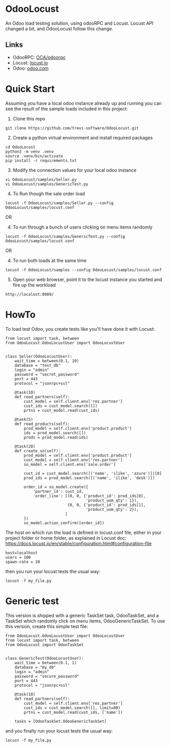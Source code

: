 # OdooLocust

An Odoo load testing solution, using odooRPC and Locust. Locust API changed a bit, and OdooLocust follow this change.

## Links

* OdooRPC: <a href="https://github.com/OCA/odoorpc">OCA/odoorpc</a>
* Locust: <a href="http://locust.io">locust.io</a>
* Odoo: <a href="https://odoo.com">odoo.com</a>

# Quick Start

Assuming you have a local odoo instance already up and running you can see the result of the sample loads included in this project:

1. Clone this repo

```
git clone https://github.com/trevi-software/OdooLocust.git
```

2. Create a python virtual environment and install required packages
```
cd OdooLocust
python3 -m venv .venv
source .venv/bin/activate
pip install -r requirements.txt
```

3. Modify the connection values for your local odoo instance
```
vi OdooLocust/samples/Seller.py
vi OdooLocust/samples/GenericTest.py
```

4. To Run though the sale order load
```
locust -f OdooLocust/samples/Seller.py --config OdooLocust/samples/locust.conf
```

OR

4. To run through a bunch of users clicking on menu items randomly
```
locust -f OdooLocust/samples/GenericTest.py --config OdooLocust/samples/locust.conf
```

OR

4. To run both loads at the same time
```
locust -f OdooLocust/samples --config OdooLocust/samples/locust.conf
```

5. Open your web browser, point it to the locust instance you started and fire up the workload
```
http://localost:8089/
```

# HowTo

To load test Odoo, you create tests like you'll have done it with Locust:

```
from locust import task, between
from OdooLocust.OdooLocustUser import OdooLocustUser


class Seller(OdooLocustUser):
    wait_time = between(0.1, 10)
    database = "test_db"
    login = "admin"
    password = "secret_password"
    port = 443
    protocol = "jsonrpc+ssl"

    @task(10)
    def read_partners(self):
        cust_model = self.client.env['res.partner']
        cust_ids = cust_model.search([])
        prtns = cust_model.read(cust_ids)

    @task(5)
    def read_products(self):
        prod_model = self.client.env['product.product']
        ids = prod_model.search([])
        prods = prod_model.read(ids)

    @task(20)
    def create_so(self):
        prod_model = self.client.env['product.product']
        cust_model = self.client.env['res.partner']
        so_model = self.client.env['sale.order']

        cust_id = cust_model.search([('name', 'ilike', 'azure')])[0]
        prod_ids = prod_model.search([('name', 'ilike', 'desk')])

        order_id = so_model.create({
            'partner_id': cust_id,
            'order_line': [(0, 0, {'product_id': prod_ids[0],
                                   'product_uom_qty': 1}),
                           (0, 0, {'product_id': prod_ids[1],
                                   'product_uom_qty': 2}),
                          ]
        })
        so_model.action_confirm([order_id])
```

The host on which run the load is defined in locust.conf file, either in your project folder or home folder, as explained in Locust doc:
https://docs.locust.io/en/stable/configuration.html#configuration-file

```
host=localhost
users = 100
spawn-rate = 10
```

then you run your locust tests the usual way:

```
locust -f my_file.py
```

# Generic test

This version is shipped with a generic TaskSet task, OdooTaskSet, and a TaskSet which randomly click on menu items,
OdooGenericTaskSet.  To use this version, create this simple test file:

```
from OdooLocust.OdooLocustUser import OdooLocustUser
from locust import task, between
from OdooLocust import OdooTaskSet


class GenericTest(OdooLocustUser):
    wait_time = between(0.1, 1)
    database = "my_db"
    login = "admin"
    password = "secure_password"
    port = 443
    protocol = "jsonrpc+ssl"

    @task(10)
    def read_partners(self):
        cust_model = self.client.env['res.partner']
        cust_ids = cust_model.search([], limit=80)
        prtns = cust_model.read(cust_ids, ['name'])

    tasks = [OdooTaskSet.OdooGenericTaskSet]
```

and you finally run your locust tests the usual way:

```
locust -f my_file.py
```
